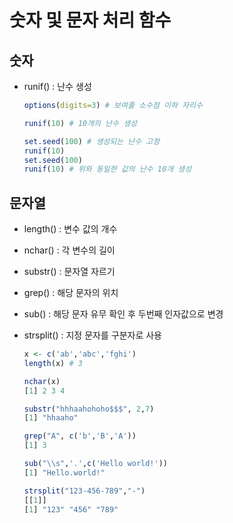 # 숫자 및 문자 처리 함수

## 숫자

- runif() : 난수 생성

  ```R
  options(digits=3) # 보여줄 소수점 이하 자리수
  
  runif(10) # 10개의 난수 생성
  
  set.seed(100) # 생성되는 난수 고정
  runif(10) 
  set.seed(100)
  runif(10) # 위와 동일한 값의 난수 10개 생성
  ```

  

## 문자열

- length() : 변수 값의 개수

- nchar() : 각 변수의 길이

- substr() : 문자열 자르기

- grep() : 해당 문자의 위치

- sub() : 해당 문자 유무 확인 후  두번째 인자값으로 변경

- strsplit() : 지정 문자를 구분자로 사용

  ```R
  x <- c('ab','abc','fghi')
  length(x) # 3
  
  nchar(x)
  [1] 2 3 4
  
  substr("hhhaahohoho$$$", 2,7)
  [1] "hhaaho"
  
  grep("A", c('b','B','A'))
  [1] 3
  
  sub("\\s",'.',c('Hello world!'))
  [1] "Hello.world!"
  
  strsplit("123-456-789","-")
  [[1]]
  [1] "123" "456" "789"
  ```

  